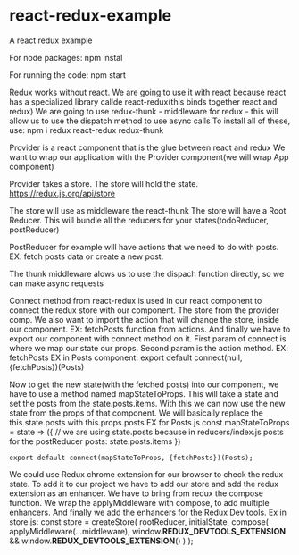 # react-redux-example
A react redux example

For node packages:
npm instal

For running the code:
npm start


Redux works without react.
We are going to use it with react because react has a specialized library callde react-redux(this binds together react and redux)
We are going to use redux-thunk - middleware for redux - this will allow us to use the dispatch method to use async calls
To install all of these, use:
npm i redux react-redux redux-thunk

Provider is a react component that is the glue between react and redux
We want to wrap our application with the Provider component(we will wrap App component)

Provider takes a store. The store will hold the state. https://redux.js.org/api/store

The store will use as middleware the react-thunk
The store will have a Root Reducer. This will bundle all the reducers for your states(todoReducer, postReducer)

PostReducer for example will have actions that we need to do with posts. EX: fetch posts data or create a new post.

The thunk middleware alows us to use the dispach function directly, so we can make async requests 

Connect method from react-redux is used in our react component to connect the redux store with our component. The store from the provider comp.
We also want to import the action that will change the store, inside our component. EX: fetchPosts function from actions.
And finally we have to export our component with connect method on it. 
    First param of connect is where we map our state our props.
    Second param is the action method. EX: fetchPosts
    EX in Posts component: export default connect(null, {fetchPosts})(Posts)

Now to get the new state(with the fetched posts) into our component, we have to use a method named mapStateToProps.
This will take a state and set the posts from the state.posts.items.
With this we can now use the new state from the props of that component.
We will basically replace the this.state.posts with this.props.posts
EX for Posts.js
    const mapStateToProps = state => ({
        // we are using state.posts because in reducers/index.js posts for the postReducer
        posts: state.posts.items
    })

    export default connect(mapStateToProps, {fetchPosts})(Posts);

We could use Redux chrome extension for our browser to check the redux state.
    To add it to our project we have to add our store and add the redux extension as an enhancer.
    We have to bring from redux the compose function.
    We wrap the applyMiddleware with compose, to add multiple enhancers.
    And finally we add the enhancers for the Redux Dev tools.
    Ex in store.js:
        const store = createStore(
            rootReducer,
            initialState,
            compose(
                applyMiddleware(...middleware),
                window.__REDUX_DEVTOOLS_EXTENSION__ && window.__REDUX_DEVTOOLS_EXTENSION__()
            )
        );
